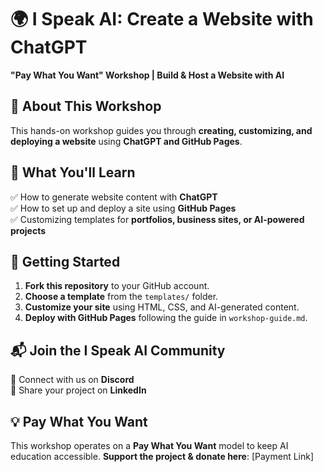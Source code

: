 # 🌍 I Speak AI: Create a Website with ChatGPT
**"Pay What You Want" Workshop | Build & Host a Website with AI**

## 📌 About This Workshop
This hands-on workshop guides you through **creating, customizing, and deploying a website** using **ChatGPT and GitHub Pages**.

## 🚀 What You'll Learn
✅ How to generate website content with **ChatGPT**  
✅ How to set up and deploy a site using **GitHub Pages**  
✅ Customizing templates for **portfolios, business sites, or AI-powered projects**  

## 🔧 Getting Started
1. **Fork this repository** to your GitHub account.
2. **Choose a template** from the `templates/` folder.
3. **Customize your site** using HTML, CSS, and AI-generated content.
4. **Deploy with GitHub Pages** following the guide in `workshop-guide.md`.

## 📬 Join the I Speak AI Community
💬 Connect with us on **Discord**  
📢 Share your project on **LinkedIn**  

## 💡 Pay What You Want
This workshop operates on a **Pay What You Want** model to keep AI education accessible. **Support the project & donate here**: [Payment Link]
